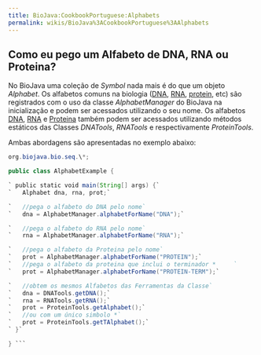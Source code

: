 ```yaml
---
title: BioJava:CookbookPortuguese:Alphabets
permalink: wikis/BioJava%3ACookbookPortuguese%3AAlphabets
---
```


Como eu pego um Alfabeto de DNA, RNA ou Proteina?
-------------------------------------------------

No BioJava uma coleção de *Symbol* nada mais é do que um objeto
*Alphabet*. Os alfabetos comuns na biologia ([DNA](wp:DNA "wikilink"),
[RNA](wp:RNA "wikilink"), [protein](wp:protein "wikilink"), etc) são
registrados com o uso da classe *AlphabetManager* do BioJava na
inicialização e podem ser acessados utilizando o seu nome. Os alfabetos
[DNA](wp:DNA "wikilink"), [RNA](wp:RNA "wikilink") e
[Proteina](wp:protein "wikilink") também podem ser acessados utilizando
métodos estáticos das Classes *DNATools*, *RNATools* e respectivamente
*ProteinTools*.

Ambas abordagens são apresentadas no exemplo abaixo:

```java import org.biojava.bio.symbol.\*; import java.util.\*; import
org.biojava.bio.seq.\*;

public class AlphabetExample {

` public static void main(String[] args) {`  
`   Alphabet dna, rna, prot;`

`   //pega o alfabeto do DNA pelo nome`  
`   dna = AlphabetManager.alphabetForName("DNA");`

`   //pega o alfabeto do RNA pelo nome`  
`   rna = AlphabetManager.alphabetForName("RNA");`

`   //pega o alfabeto da Proteina pelo nome`  
`   prot = AlphabetManager.alphabetForName("PROTEIN");`  
`   //pega o alfabeto da proteina que inclui o terminador *     `  
`   prot = AlphabetManager.alphabetForName("PROTEIN-TERM");`

`   //obtem os mesmos Alfabetos das Ferramentas da Classe`  
`   dna = DNATools.getDNA();`  
`   rna = RNATools.getRNA();`  
`   prot = ProteinTools.getAlphabet();`  
`   //ou com um único simbolo *`  
`   prot = ProteinTools.getTAlphabet();`  
` }`

} ```
